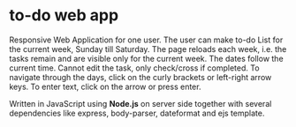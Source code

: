 # to-do web app
Responsive Web Application for one user. The user can make to-do List for the current week, Sunday till Saturday.
The page reloads each week, i.e. the tasks remain and are visible only for the current week.
The dates follow the current time.
Cannot edit the task, only check/cross if completed.
To navigate through the days, click on the curly brackets or left-right arrow keys.
To enter text, click on the arrow or press enter.

Written in JavaScript using **Node.js** on server side together with several dependencies like express, body-parser, dateformat and ejs template.
